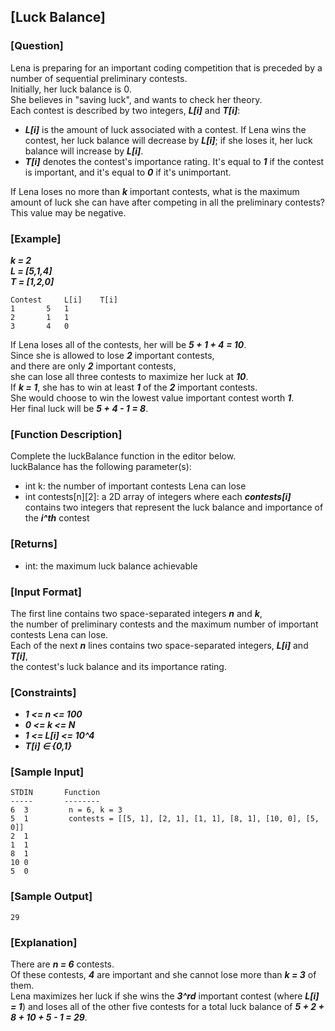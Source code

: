 ## [Luck Balance]

### [Question]
Lena is preparing for an important coding competition that is preceded by a number of sequential preliminary contests.  
Initially, her luck balance is 0.  
She believes in "saving luck", and wants to check her theory.  
Each contest is described by two integers, ***L[i]*** and ***T[i]***:

* ***L[i]*** is the amount of luck associated with a contest.
  If Lena wins the contest, her luck balance will decrease by ***L[i]***;
  if she loses it, her luck balance will increase by ***L[i]***.
* ***T[i]*** denotes the contest's importance rating.
  It's equal to ***1*** if the contest is important, and it's equal to ***0*** if it's unimportant.

If Lena loses no more than ***k*** important contests, what is the maximum amount of luck she can have after competing in all the preliminary contests?  
This value may be negative.

### [Example]
***k = 2***  
***L = [5,1,4]***  
***T = [1,2,0]***
~~~
Contest		L[i]	T[i]
1		5	1
2		1	1
3		4	0
~~~
If Lena loses all of the contests, her will be ***5 + 1 + 4 = 10***.  
Since she is allowed to lose ***2*** important contests,  
and there are only ***2*** important contests,  
she can lose all three contests to maximize her luck at ***10***.  
If ***k = 1***, she has to win at least ***1*** of the ***2*** important contests.  
She would choose to win the lowest value important contest worth ***1***.  
Her final luck will be ***5 + 4 - 1 = 8***.

### [Function Description]
Complete the luckBalance function in the editor below.  
luckBalance has the following parameter(s):
* int k: the number of important contests Lena can lose
* int contests[n][2]: a 2D array of integers where each ***contests[i]*** contains two integers 
  that represent the luck balance and importance of the ***i^th*** contest

### [Returns]
* int: the maximum luck balance achievable

### [Input Format]
The first line contains two space-separated integers ***n*** and ***k***,  
the number of preliminary contests and the maximum number of important contests Lena can lose.  
Each of the next ***n*** lines contains two space-separated integers, ***L[i]*** and ***T[i]***,  
the contest's luck balance and its importance rating.

### [Constraints]
* ***1 <= n <= 100***
* ***0 <= k <= N***
* ***1 <= L[i] <= 10^4***
* ***T[i] ∈ {0,1}***

### [Sample Input]
~~~
STDIN       Function
-----       --------
6  3         n = 6, k = 3
5  1         contests = [[5, 1], [2, 1], [1, 1], [8, 1], [10, 0], [5, 0]]
2  1
1  1
8  1
10 0
5  0

~~~

### [Sample Output]
~~~
29
~~~

### [Explanation]
There are ***n = 6*** contests.  
Of these contests, ***4*** are important and she cannot lose more than ***k = 3*** of them.  
Lena maximizes her luck if she wins the ***3^rd*** important contest (where ***L[i] = 1***) 
and loses all of the other five contests for a total luck balance of ***5 + 2 + 8 + 10 + 5 - 1 = 29***.
